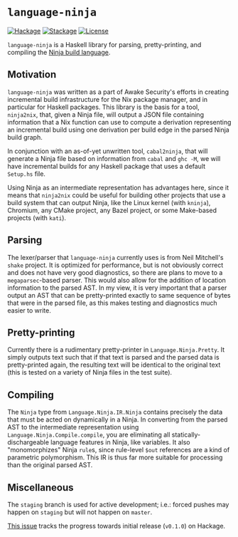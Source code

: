 # `language-ninja`

[![Hackage][hackage-badge]][hackage-link]
[![Stackage][stackage-badge]][stackage-link]
[![License][license-badge]][license-link]

`language-ninja` is a Haskell library for parsing, pretty-printing, and
compiling the [Ninja build language](https://ninja-build.org).

## Motivation

`language-ninja` was written as a part of Awake Security's efforts in creating
incremental build infrastructure for the Nix package manager, and in particular
for Haskell packages. This library is the basis for a tool, `ninja2nix`, that,
given a Ninja file, will output a JSON file containing information that a Nix
function can use to compute a derivation representing an incremental build
using one derivation per build edge in the parsed Ninja build graph.

In conjunction with an as-of-yet unwritten tool, `cabal2ninja`, that will
generate a Ninja file based on information from `cabal` and `ghc -M`, we will
have incremental builds for any Haskell package that uses a default `Setup.hs`
file.

Using Ninja as an intermediate representation has advantages here, since it
means that `ninja2nix` could be useful for building other projects that use
a build system that can output Ninja, like the Linux kernel (with `kninja`),
Chromium, any CMake project, any Bazel project, or some Make-based projects
(with `kati`).

## Parsing

The lexer/parser that `language-ninja` currently uses is from Neil Mitchell's
`shake` project. It is optimized for performance, but is not obviously correct
and does not have very good diagnostics, so there are plans to move to a
`megaparsec`-based parser. This would also allow for the addition of location
information to the parsed AST. In my view, it is very important that a parser
output an AST that can be pretty-printed exactly to same sequence of bytes that
were in the parsed file, as this makes testing and diagnostics much easier to
write.

## Pretty-printing

Currently there is a rudimentary pretty-printer in `Language.Ninja.Pretty`.
It simply outputs text such that if that text is parsed and the parsed data
is pretty-printed again, the resulting text will be identical to the original
text (this is tested on a variety of Ninja files in the test suite).

## Compiling

The `Ninja` type from `Language.Ninja.IR.Ninja` contains precisely the data
that must be acted on dynamically in a Ninja. In converting from the parsed
AST to the intermediate representation using `Language.Ninja.Compile.compile`,
you are eliminating all statically-dischargeable language features in Ninja,
like variables. It also "monomorphizes" Ninja `rule`s, since rule-level `$out`
references are a kind of parametric polymorphism. This IR is thus far more
suitable for processing than the original parsed AST.

## Miscellaneous

The `staging` branch is used for active development; i.e.: forced pushes may
happen on `staging` but will not happen on `master`.

[This issue](https://github.com/awakesecurity/language-ninja/issues/2) tracks
the progress towards initial release (`v0.1.0`) on Hackage.

<!----------------------------------------------------------------------------->

[hackage-badge]:
    https://img.shields.io/hackage/v/language-ninja.svg?label=Hackage
[hackage-link]:
    https://hackage.haskell.org/package/language-ninja
[stackage-badge]:
    https://www.stackage.org/package/language-ninja/badge/lts?label=Stackage
[stackage-link]:
    https://www.stackage.org/package/language-ninja
[license-badge]:
    https://img.shields.io/badge/License-Apache%202.0-blue.svg
[license-link]:
    https://spdx.org/licenses/Apache-2.0.html
